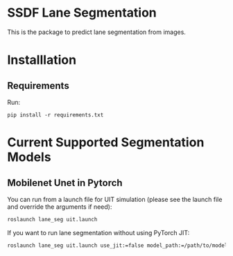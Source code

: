 # SSDF Lane Segmentation

This is the package to predict lane segmentation from images.

# Installlation

## Requirements

Run:
```
pip install -r requirements.txt
```

# Current Supported Segmentation Models

## Mobilenet Unet in Pytorch

You can run from a launch file for UIT simulation (please see the launch file and override the arguments if need):
```bash
roslaunch lane_seg uit.launch
```

If you want to run lane segmentation without using PyTorch JIT:
```bash
roslaunch lane_seg uit.launch use_jit:=false model_path:=/path/to/model/weight
```